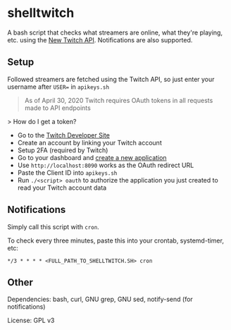 # shelltwitch
A bash script that checks what streamers are online, what they're playing, etc. using the [New Twitch API](https://dev.twitch.tv/docs/api). Notifications are also supported.

## Setup

Followed streamers are fetched using the Twitch API, so just enter your username after `USER=` in `apikeys.sh`

> As of April 30, 2020 Twitch requires OAuth tokens in all requests made to API endpoints

\> How do I get a token?

* Go to the [Twitch Developer Site](https://dev.twitch.tv)
* Create an account by linking your Twitch account
* Setup 2FA (required by Twitch)
* Go to your dashboard and [create a new application](https://dev.twitch.tv/console/apps/create)
* Use `http://localhost:8090` works as the OAuth redirect URL
* Paste the Client ID into `apikeys.sh`
* Run `./<script> oauth` to authorize the application you just created to read your Twitch account data

## Notifications
Simply call this script with `cron`.

To check every three minutes, paste this into your crontab, systemd-timer, etc:
```
*/3 * * * * <FULL_PATH_TO_SHELLTWITCH.SH> cron
```

## Other
Dependencies: bash, curl, GNU grep, GNU sed, notify-send (for notifications)

License: GPL v3
